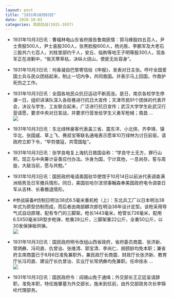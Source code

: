 ```yaml
---
layout: post
title: "1931年10月03日"
date: 2020-10-03
categories: 局部抗战(1931-1937)
---
```


<meta name="referrer" content="no-referrer" />

- 1931年10月3日讯：曹福林电山东省府报告鲁南匪情：郭马蜂股四五百人，尹士贵股500人，尹士喜股300人，张黑脸股600人，杨光胜、李鹏军及大老石三股共六七百人，刘桂堂部约千人，安丘、临朐等地王子明等股300人，现各军正在进剿中，“俟天寒草枯，决纵火烧山，使匪无处容身”。 

- 1931年10月3日讯：何香凝自巴黎寄信给《申报》，发表对日主张。呼吁全国爱国士兵与民众团结起来，制止一切内争，共同救国。并表示马上回国，作救护死伤之工作。 

- 1931年10月3日讯：全国各地民众抗日运动不断高涨。是日，南京各校学生停课一日，组织讲演队深入各街巷进行抗日大宣传；天津市民91个团体的代表开会，决议与学生、工友联合起来，广泛进行抗日宣传；武汉大学学生赴武汉行营请愿，要求中央对日宣战，并要求行营发给学生义勇军枪械；南昌 ... <br/><img src="https://wx2.sinaimg.cn/large/aca367d8ly1gjcatil0utj20c809z0ss.jpg" />

- 1931年10月3日讯：东北绿林豪客代表盖三省、震东洋、小北侠、齐李靖、镇华北、张国威、草上飞、赛叔宝等联名通电表示愿率10万绿林为讨日前驱，请政府立即下令，“早剪倭寇，共雪国耻”。 

- 1931年10月3日讯：张学良电复上海抗日救国会称：“学良守土无方，罪行山积，现正与中央筹计妥善应付办法。许身为国，宁计其他，一息尚存，誓与周旋，大敌当前，愿与共勉。” 

- 1931年10月3日讯：国民政府电请美国驻华使馆于10月14日以前派代表调查满洲局势及日军撤兵情形。同日，美国驻哈尔滨领事翰森奉美国政府电令调查日军从吉林、长春撤退情形。 

- #参战装备#仿制日明治38式6.5毫米重机枪（上）：东北兵工厂以日本明治38年式为原型仿制而成，而后者由南部麒次郎在明治38年设计定型。该枪采用导气式自动原理，配有专门的三脚架。枪长1443毫米，枪管长726毫米，配用6.5X50毫米SR型步枪弹，枪重28公斤，三脚架重22公斤，全重50公斤，以30发保弹板供弹。 <br/><img src="https://wx1.sinaimg.cn/large/aca367d8ly1gjbwz2py8jj20e80qrwk9.jpg" />

- 1931年10月3日讯：国民政府明令改组山西省政府，省府委员商震、张济新、常炳彝、冯司直、仇曾诒、张维清、郭宝清、李尚仁、胡颐龄均免本职；兼省府主席商震已于8月6日准免兼职外，兼民政厅长商震、财政厅长张济新、教育厅长冯司直、建设厅长仇曾诒、实业厅长常炳彝均免兼职。任命徐永 ... <br/><img src="https://wx4.sinaimg.cn/large/aca367d8ly1gjbv7q705ij20c80bxglq.jpg" />

- 1931年10月3日讯：国民政府令：阎锡山免于通缉；外交部长王正廷呈请辞职，准免本职，特任施肇基为外交部长，施未到任前，由外交部政务次长李锦纶代理部务。 

